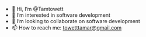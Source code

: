 - 👋 Hi, I’m @Tamtowett
- 👀 I’m interested in software development
- 💞️ I’m looking to collaborate on software development
- 📫 How to reach me: towetttamar@gmail.com


<!---
Tamtowett/Tamtowett is a ✨ special ✨ repository because its `README.md` (this file) appears on your GitHub profile.
You can click the Preview link to take a look at your changes.
--->
